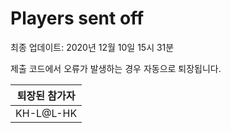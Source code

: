 # Players sent off
최종 업데이트: 2020년 12월 10일 15시 31분


제출 코드에서 오류가 발생하는 경우 자동으로 퇴장됩니다.


| 퇴장된 참가자 |
|:---:|
| KH-L@L-HK |
